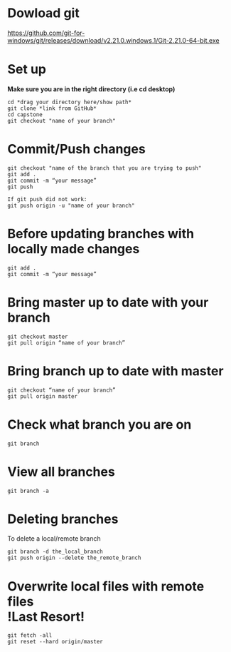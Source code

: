 # Dowload git
https://github.com/git-for-windows/git/releases/download/v2.21.0.windows.1/Git-2.21.0-64-bit.exe
   
# Set up
**Make sure you are in the right directory (i.e cd desktop)**

    cd *drag your directory here/show path*
    git clone *link from GitHub*
    cd capstone
    git checkout "name of your branch"

# Commit/Push changes
    git checkout "name of the branch that you are trying to push"
    git add .
    git commit -m “your message”
    git push

    If git push did not work:
    git push origin -u "name of your branch"

# Before updating branches with locally made changes
    git add .
    git commit -m “your message”

# Bring master up to date with your branch
    git checkout master 
    git pull origin “name of your branch”

# Bring branch up to date with master
    git checkout “name of your branch”
    git pull origin master

# Check what branch you are on
    git branch 
    
# View all branches
    git branch -a

# Deleting branches
To delete a local/remote branch
    
    git branch -d the_local_branch
    git push origin --delete the_remote_branch

# Overwrite	local files with remote files<br> **!Last Resort!**
    git fetch -all
    git reset --hard origin/master

